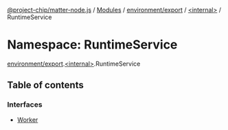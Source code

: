[@project-chip/matter-node.js](../README.md) / [Modules](../modules.md) / [environment/export](environment_export.md) / [\<internal\>](environment_export._internal_.md) / RuntimeService

# Namespace: RuntimeService

[environment/export](environment_export.md).[\<internal\>](environment_export._internal_.md).RuntimeService

## Table of contents

### Interfaces

- [Worker](../interfaces/environment_export._internal_.RuntimeService.Worker.md)
